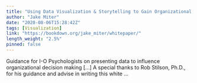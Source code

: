 ```yaml
---
title: "Using Data Visualization & Storytelling to Gain Organizational Buy-in"
author: "Jake Miter"
date: "2020-08-06T15:28:42Z"
tags: [Visualization]
link: "https://bookdown.org/jake_miter/whitepaper/"
length_weight: "2.5%"
pinned: false
---
```


Guidance for I-O Psychologists on presenting data to influence organizational decision making [...] A special thanks to Rob Stilson, Ph.D., for his guidance and advise in writing this white ...

